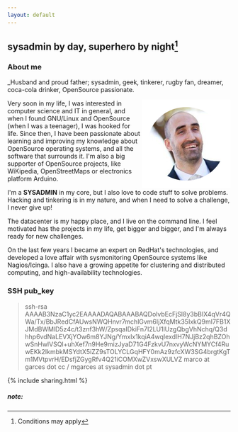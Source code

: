 ```yaml
---
layout: default
---
```

## sysadmin by day, superhero by night[^1]

### About me
_Husband and proud father; sysadmin, geek, tinkerer, rugby fan, dreamer, coca-cola drinker, OpenSource passionate.

<img align="right" src="/images/me.png" alt="Marco Garcês">
Very soon in my life, I was interested in computer science and IT in general, and when I found GNU/Linux and OpenSource (when I was a teenager), I was hooked for life. 
Since then, I have been passionate about learning and improving my knowledge about OpenSource operating systems, and all the software that surrounds it. I'm also a big supporter of OpenSource projects, like WiKipedia, OpenStreetMaps or electronics platform Arduino.

I'm a **SYSADMIN** in my core, but I also love to code stuff to solve problems. Hacking and tinkering is in my nature, and when I need to solve a challenge, I never give up!

The datacenter is my happy place, and I live on the command line. I feel motivated has the projects in my life, get bigger and bigger, and I'm always ready for new challenges.

On the last few years I became an expert on RedHat's technologies, and developed a love affair with sysmonitoring OpenSource systems like Nagios/Icinga. I also have a growing appetite for clustering and distributed computing, and high-availability technologies.

### SSH pub_key
<blockquote><dont-break-out>
ssh-rsa AAAAB3NzaC1yc2EAAAADAQABAAABAQDolvbEcFjSl8y3bBIX4qVr4QWa/Tx/BbJRedCfAUwsNWQHnvr7mchlGvm6IjXfqMtk35IxkQ9mI7FB1XJMdBWMlD5z4c/t3znf3hW/ZpsqaIDkiFn7I2LU1lUzgQbgVhNchq/Q3dhhp6vdNaLEVXjYOw6m8YJNg/Ymxlx1kqiA4wqIexdlH7NJjBz2qhBZOhwSnHwlVSQl+uhXef7n9He9mizJyaD71G4FzkvU7nxvyWcNYMYCf4RuwEKk2IkmbkMSYdtX5iZZ9sTOLYCLGqHFY0mAz9zfcXW3SG4brgtKgTm1MVtpvrH/EDsfjZGygRfv4Q21iCOMXwZVxswXULVZ marco at garces dot cc / mgarces at sysadmin dot pt
</dont-break-out></blockquote>

{% include sharing.html %}

##### note:

[^1]:Conditions may apply

[^2]: Here is another.

